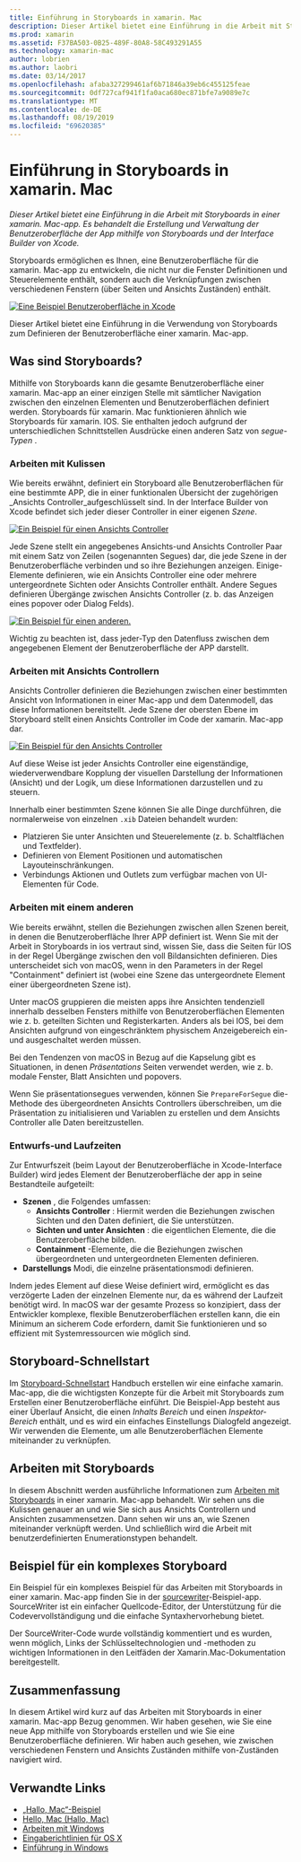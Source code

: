 ```yaml
---
title: Einführung in Storyboards in xamarin. Mac
description: Dieser Artikel bietet eine Einführung in die Arbeit mit Storyboards in einer xamarin. Mac-app. Sie erfahren, wie Sie die UI der App mit Storyboards und Interface Builder von Xcode erstellen und verwalten.
ms.prod: xamarin
ms.assetid: F37BA503-0B25-489F-80A8-58C493291A55
ms.technology: xamarin-mac
author: lobrien
ms.author: laobri
ms.date: 03/14/2017
ms.openlocfilehash: afaba327299461af6b71846a39eb6c455125feae
ms.sourcegitcommit: 0df727caf941f1fa0aca680ec871bfe7a9089e7c
ms.translationtype: MT
ms.contentlocale: de-DE
ms.lasthandoff: 08/19/2019
ms.locfileid: "69620385"
---
```

# <a name="introduction-to-storyboards-in-xamarinmac"></a>Einführung in Storyboards in xamarin. Mac

_Dieser Artikel bietet eine Einführung in die Arbeit mit Storyboards in einer xamarin. Mac-app. Es behandelt die Erstellung und Verwaltung der Benutzeroberfläche der App mithilfe von Storyboards und der Interface Builder von Xcode._

Storyboards ermöglichen es Ihnen, eine Benutzeroberfläche für die xamarin. Mac-app zu entwickeln, die nicht nur die Fenster Definitionen und Steuerelemente enthält, sondern auch die Verknüpfungen zwischen verschiedenen Fenstern (über Seiten und Ansichts Zuständen) enthält.

[![](images/intro01.png "Eine Beispiel Benutzeroberfläche in Xcode")](images/intro01.png#lightbox)

Dieser Artikel bietet eine Einführung in die Verwendung von Storyboards zum Definieren der Benutzeroberfläche einer xamarin. Mac-app.

<a name="What-are-Storyboards" />

## <a name="what-are-storyboards"></a>Was sind Storyboards?

Mithilfe von Storyboards kann die gesamte Benutzeroberfläche einer xamarin. Mac-app an einer einzigen Stelle mit sämtlicher Navigation zwischen den einzelnen Elementen und Benutzeroberflächen definiert werden. Storyboards für xamarin. Mac funktionieren ähnlich wie Storyboards für xamarin. IOS. Sie enthalten jedoch aufgrund der unterschiedlichen Schnittstellen Ausdrücke einen anderen Satz von _segue-Typen_ .

<a name="Working-with-Scenes" />

### <a name="working-with-scenes"></a>Arbeiten mit Kulissen

Wie bereits erwähnt, definiert ein Storyboard alle Benutzeroberflächen für eine bestimmte APP, die in einer funktionalen Übersicht der zugehörigen _Ansichts Controller_aufgeschlüsselt sind. In der Interface Builder von Xcode befindet sich jeder dieser Controller in einer eigenen _Szene_.

[![](images/intro02.png "Ein Beispiel für einen Ansichts Controller")](images/intro02.png#lightbox)

Jede Szene stellt ein angegebenes Ansichts-und Ansichts Controller Paar mit einem Satz von Zeilen (sogenannten Segues) dar, die jede Szene in der Benutzeroberfläche verbinden und so ihre Beziehungen anzeigen. Einige-Elemente definieren, wie ein Ansichts Controller eine oder mehrere untergeordnete Sichten oder Ansichts Controller enthält. Andere Segues definieren Übergänge zwischen Ansichts Controller (z. b. das Anzeigen eines popover oder Dialog Felds). 

[![](images/intro03.png "Ein Beispiel für einen anderen.")](images/intro03.png#lightbox)

Wichtig zu beachten ist, dass jeder-Typ den Datenfluss zwischen dem angegebenen Element der Benutzeroberfläche der APP darstellt.

<a name="Working-with-View-Controllers" />

### <a name="working-with-view-controllers"></a>Arbeiten mit Ansichts Controllern

Ansichts Controller definieren die Beziehungen zwischen einer bestimmten Ansicht von Informationen in einer Mac-app und dem Datenmodell, das diese Informationen bereitstellt. Jede Szene der obersten Ebene im Storyboard stellt einen Ansichts Controller im Code der xamarin. Mac-app dar.

[![](images/intro04.png "Ein Beispiel für den Ansichts Controller")](images/intro04.png#lightbox)

Auf diese Weise ist jeder Ansichts Controller eine eigenständige, wiederverwendbare Kopplung der visuellen Darstellung der Informationen (Ansicht) und der Logik, um diese Informationen darzustellen und zu steuern.

Innerhalb einer bestimmten Szene können Sie alle Dinge durchführen, die normalerweise von einzelnen `.xib` Dateien behandelt wurden: 

- Platzieren Sie unter Ansichten und Steuerelemente (z. b. Schaltflächen und Textfelder).
- Definieren von Element Positionen und automatischen Layouteinschränkungen.
- Verbindungs Aktionen und Outlets zum verfügbar machen von UI-Elementen für Code.

<a name="Working-with-Segues" />

### <a name="working-with-segues"></a>Arbeiten mit einem anderen

Wie bereits erwähnt, stellen die Beziehungen zwischen allen Szenen bereit, in denen die Benutzeroberfläche Ihrer APP definiert ist. Wenn Sie mit der Arbeit in Storyboards in ios vertraut sind, wissen Sie, dass die Seiten für IOS in der Regel Übergänge zwischen den voll Bildansichten definieren. Dies unterscheidet sich von macOS, wenn in den Parameters in der Regel "Containment" definiert ist (wobei eine Szene das untergeordnete Element einer übergeordneten Szene ist).

Unter macOS gruppieren die meisten apps ihre Ansichten tendenziell innerhalb desselben Fensters mithilfe von Benutzeroberflächen Elementen wie z. b. geteilten Sichten und Registerkarten. Anders als bei IOS, bei dem Ansichten aufgrund von eingeschränktem physischem Anzeigebereich ein-und ausgeschaltet werden müssen.

Bei den Tendenzen von macOS in Bezug auf die Kapselung gibt es Situationen, in denen _Präsentations_ Seiten verwendet werden, wie z. b. modale Fenster, Blatt Ansichten und popovers.

Wenn Sie präsentationsegues verwenden, können Sie `PrepareForSegue` die-Methode des übergeordneten Ansichts Controllers überschreiben, um die Präsentation zu initialisieren und Variablen zu erstellen und dem Ansichts Controller alle Daten bereitzustellen.

<a name="Design-and-Run-Times" />

### <a name="design-and-run-times"></a>Entwurfs-und Laufzeiten

Zur Entwurfszeit (beim Layout der Benutzeroberfläche in Xcode-Interface Builder) wird jedes Element der Benutzeroberfläche der app in seine Bestandteile aufgeteilt:

- **Szenen** , die Folgendes umfassen:
  - **Ansichts Controller** : Hiermit werden die Beziehungen zwischen Sichten und den Daten definiert, die Sie unterstützen.
  - **Sichten und unter Ansichten** : die eigentlichen Elemente, die die Benutzeroberfläche bilden.
  - **Containment** -Elemente, die die Beziehungen zwischen übergeordneten und untergeordneten Elementen definieren.
- **Darstellungs** Modi, die einzelne präsentationsmodi definieren. 

Indem jedes Element auf diese Weise definiert wird, ermöglicht es das verzögerte Laden der einzelnen Elemente nur, da es während der Laufzeit benötigt wird. In macOS war der gesamte Prozess so konzipiert, dass der Entwickler komplexe, flexible Benutzeroberflächen erstellen kann, die ein Minimum an sicherem Code erfordern, damit Sie funktionieren und so effizient mit Systemressourcen wie möglich sind.

<a name="Storyboard-Quick-Start" />

## <a name="storyboard-quick-start"></a>Storyboard-Schnellstart

Im [Storyboard-Schnellstart](~/mac/platform/storyboards/quickstart.md) Handbuch erstellen wir eine einfache xamarin. Mac-app, die die wichtigsten Konzepte für die Arbeit mit Storyboards zum Erstellen einer Benutzeroberfläche einführt. Die Beispiel-App besteht aus einer Überlauf Ansicht, die einen _Inhalts Bereich_ und einen _Inspektor-Bereich_ enthält, und es wird ein einfaches Einstellungs Dialogfeld angezeigt. Wir verwenden die Elemente, um alle Benutzeroberflächen Elemente miteinander zu verknüpfen.

<a name="Working-with-Storyboards" />

## <a name="working-with-storyboards"></a>Arbeiten mit Storyboards

In diesem Abschnitt werden ausführliche Informationen zum [Arbeiten mit Storyboards](~/mac/platform/storyboards/indepth.md) in einer xamarin. Mac-app behandelt. Wir sehen uns die Kulissen genauer an und wie Sie sich aus Ansichts Controllern und Ansichten zusammensetzen. Dann sehen wir uns an, wie Szenen miteinander verknüpft werden. Und schließlich wird die Arbeit mit benutzerdefinierten Enumerationstypen behandelt. 

<a name="Complex-Storyboard-Example" />

## <a name="complex-storyboard-example"></a>Beispiel für ein komplexes Storyboard

Ein Beispiel für ein komplexes Beispiel für das Arbeiten mit Storyboards in einer xamarin. Mac-app finden Sie in der [sourcewriter](https://docs.microsoft.com/samples/xamarin/mac-samples/sourcewriter)-Beispiel-app. SourceWriter ist ein einfacher Quellcode-Editor, der Unterstützung für die Codevervollständigung und die einfache Syntaxhervorhebung bietet.

Der SourceWriter-Code wurde vollständig kommentiert und es wurden, wenn möglich, Links der Schlüsseltechnologien und -methoden zu wichtigen Informationen in den Leitfäden der Xamarin.Mac-Dokumentation bereitgestellt.

<a name="Summary" />

## <a name="summary"></a>Zusammenfassung

In diesem Artikel wird kurz auf das Arbeiten mit Storyboards in einer xamarin. Mac-app Bezug genommen. Wir haben gesehen, wie Sie eine neue App mithilfe von Storyboards erstellen und wie Sie eine Benutzeroberfläche definieren. Wir haben auch gesehen, wie zwischen verschiedenen Fenstern und Ansichts Zuständen mithilfe von-Zuständen navigiert wird.


## <a name="related-links"></a>Verwandte Links

- [„Hallo, Mac“-Beispiel](https://docs.microsoft.com/samples/xamarin/mac-samples/hello-mac)
- [Hello, Mac (Hallo, Mac)](~/mac/get-started/hello-mac.md)
- [Arbeiten mit Windows](~/mac/user-interface/window.md)
- [Eingaberichtlinien für OS X](https://developer.apple.com/library/mac/documentation/UserExperience/Conceptual/OSXHIGuidelines/)
- [Einführung in Windows](https://developer.apple.com/library/mac/documentation/Cocoa/Conceptual/WinPanel/Introduction.html#//apple_ref/doc/uid/10000031-SW1)

